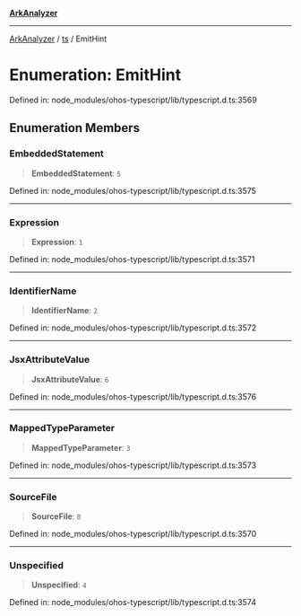 [**ArkAnalyzer**](../../../../README.md)

***

[ArkAnalyzer](../../../../globals.md) / [ts](../README.md) / EmitHint

# Enumeration: EmitHint

Defined in: node\_modules/ohos-typescript/lib/typescript.d.ts:3569

## Enumeration Members

### EmbeddedStatement

> **EmbeddedStatement**: `5`

Defined in: node\_modules/ohos-typescript/lib/typescript.d.ts:3575

***

### Expression

> **Expression**: `1`

Defined in: node\_modules/ohos-typescript/lib/typescript.d.ts:3571

***

### IdentifierName

> **IdentifierName**: `2`

Defined in: node\_modules/ohos-typescript/lib/typescript.d.ts:3572

***

### JsxAttributeValue

> **JsxAttributeValue**: `6`

Defined in: node\_modules/ohos-typescript/lib/typescript.d.ts:3576

***

### MappedTypeParameter

> **MappedTypeParameter**: `3`

Defined in: node\_modules/ohos-typescript/lib/typescript.d.ts:3573

***

### SourceFile

> **SourceFile**: `0`

Defined in: node\_modules/ohos-typescript/lib/typescript.d.ts:3570

***

### Unspecified

> **Unspecified**: `4`

Defined in: node\_modules/ohos-typescript/lib/typescript.d.ts:3574
